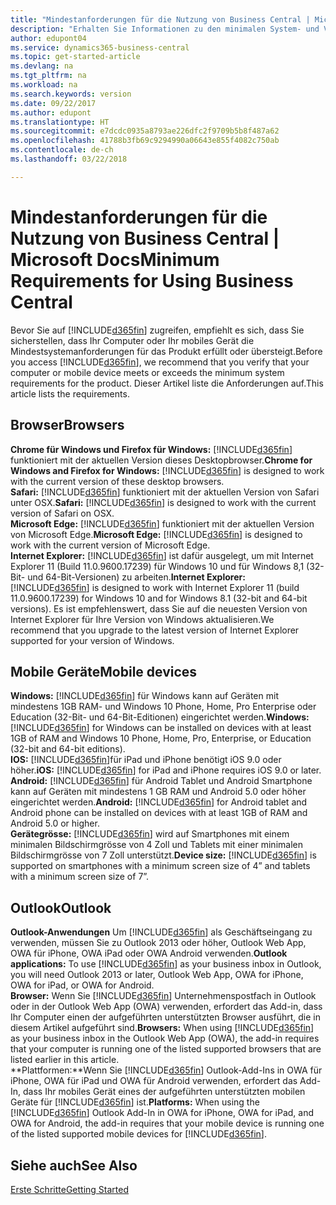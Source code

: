 ```yaml
---
title: "Mindestanforderungen für die Nutzung von Business Central | Microsoft Docs"
description: "Erhalten Sie Informationen zu den minimalen System- und Versionsanforderungen für die Verwendung von Business Central."
author: edupont04
ms.service: dynamics365-business-central
ms.topic: get-started-article
ms.devlang: na
ms.tgt_pltfrm: na
ms.workload: na
ms.search.keywords: version
ms.date: 09/22/2017
ms.author: edupont
ms.translationtype: HT
ms.sourcegitcommit: e7dcdc0935a8793ae226dfc2f9709b5b8f487a62
ms.openlocfilehash: 41788b3fb69c9294990a06643e855f4082c750ab
ms.contentlocale: de-ch
ms.lasthandoff: 03/22/2018

---
```

# <a name="minimum-requirements-for-using-business-central"></a><span data-ttu-id="412f7-103">Mindestanforderungen für die Nutzung von Business Central | Microsoft Docs</span><span class="sxs-lookup"><span data-stu-id="412f7-103">Minimum Requirements for Using Business Central</span></span>
<span data-ttu-id="412f7-104">Bevor Sie auf [!INCLUDE[d365fin](includes/d365fin_md.md)] zugreifen, empfiehlt es sich, dass Sie sicherstellen, dass Ihr Computer oder Ihr mobiles Gerät die Mindestsystemanforderungen für das Produkt erfüllt oder übersteigt.</span><span class="sxs-lookup"><span data-stu-id="412f7-104">Before you access [!INCLUDE[d365fin](includes/d365fin_md.md)], we recommend that you verify that your computer or mobile device meets or exceeds the minimum system requirements for the product.</span></span> <span data-ttu-id="412f7-105">Dieser Artikel liste die Anforderungen auf.</span><span class="sxs-lookup"><span data-stu-id="412f7-105">This article lists the requirements.</span></span>  

## <a name="browsers"></a><span data-ttu-id="412f7-106">Browser</span><span class="sxs-lookup"><span data-stu-id="412f7-106">Browsers</span></span>
<span data-ttu-id="412f7-107">**Chrome für Windows und Firefox für Windows:** [!INCLUDE[d365fin](includes/d365fin_md.md)] funktioniert mit der aktuellen Version dieses Desktopbrowser.</span><span class="sxs-lookup"><span data-stu-id="412f7-107">**Chrome for Windows and Firefox for Windows:** [!INCLUDE[d365fin](includes/d365fin_md.md)] is designed to work with the current version of these desktop browsers.</span></span>  
<span data-ttu-id="412f7-108">**Safari:** [!INCLUDE[d365fin](includes/d365fin_md.md)] funktioniert mit der aktuellen Version von Safari unter OSX.</span><span class="sxs-lookup"><span data-stu-id="412f7-108">**Safari:** [!INCLUDE[d365fin](includes/d365fin_md.md)] is designed to work with the current version of Safari on OSX.</span></span>  
<span data-ttu-id="412f7-109">**Microsoft Edge:** [!INCLUDE[d365fin](includes/d365fin_md.md)] funktioniert mit der aktuellen Version von Microsoft Edge.</span><span class="sxs-lookup"><span data-stu-id="412f7-109">**Microsoft Edge:** [!INCLUDE[d365fin](includes/d365fin_md.md)] is designed to work with the current version of Microsoft Edge.</span></span>  
<span data-ttu-id="412f7-110">**Internet Explorer:** [!INCLUDE[d365fin](includes/d365fin_md.md)]  ist dafür ausgelegt, um mit Internet Explorer 11 (Build 11.0.9600.17239) für Windows 10 und für Windows 8,1 (32-Bit- und 64-Bit-Versionen) zu arbeiten.</span><span class="sxs-lookup"><span data-stu-id="412f7-110">**Internet Explorer:** [!INCLUDE[d365fin](includes/d365fin_md.md)] is designed to work with Internet Explorer 11 (build 11.0.9600.17239) for Windows 10 and for Windows 8.1 (32-bit and 64-bit versions).</span></span> <span data-ttu-id="412f7-111">Es ist empfehlenswert, dass Sie auf die neuesten Version von Internet Explorer für Ihre Version von Windows aktualisieren.</span><span class="sxs-lookup"><span data-stu-id="412f7-111">We recommend that you upgrade to the latest version of Internet Explorer supported for your version of Windows.</span></span>  

## <a name="mobile-devices"></a><span data-ttu-id="412f7-112">Mobile Geräte</span><span class="sxs-lookup"><span data-stu-id="412f7-112">Mobile devices</span></span>
<span data-ttu-id="412f7-113">**Windows:** [!INCLUDE[d365fin](includes/d365fin_md.md)] für Windows kann auf Geräten mit mindestens 1GB RAM- und Windows 10 Phone, Home, Pro Enterprise oder Education (32-Bit- und 64-Bit-Editionen) eingerichtet werden.</span><span class="sxs-lookup"><span data-stu-id="412f7-113">**Windows:** [!INCLUDE[d365fin](includes/d365fin_md.md)] for Windows can be installed on devices with at least 1GB of RAM and Windows 10 Phone, Home, Pro, Enterprise, or Education (32-bit and 64-bit editions).</span></span>  
<span data-ttu-id="412f7-114">**IOS:** [!INCLUDE[d365fin](includes/d365fin_md.md)]für iPad und iPhone benötigt iOS 9.0 oder höher.</span><span class="sxs-lookup"><span data-stu-id="412f7-114">**iOS:** [!INCLUDE[d365fin](includes/d365fin_md.md)] for iPad and iPhone requires iOS 9.0 or later.</span></span>  
<span data-ttu-id="412f7-115">**Android:** [!INCLUDE[d365fin](includes/d365fin_md.md)] für Android  Tablet und Android Smartphone kann auf Geräten mit mindestens 1 GB RAM und Android 5.0 oder höher eingerichtet werden.</span><span class="sxs-lookup"><span data-stu-id="412f7-115">**Android:** [!INCLUDE[d365fin](includes/d365fin_md.md)] for Android tablet and Android phone can be installed on devices with at least 1GB of RAM and Android 5.0 or higher.</span></span>  
<span data-ttu-id="412f7-116">**Gerätegrösse:** [!INCLUDE[d365fin](includes/d365fin_md.md)] wird auf Smartphones mit einem minimalen Bildschirmgrösse von 4 Zoll und Tablets mit einer minimalen Bildschirmgrösse von 7 Zoll unterstützt.</span><span class="sxs-lookup"><span data-stu-id="412f7-116">**Device size:** [!INCLUDE[d365fin](includes/d365fin_md.md)] is supported on smartphones with a minimum screen size of 4” and tablets with a minimum screen size of 7”.</span></span>  

## <a name="outlook"></a><span data-ttu-id="412f7-117">Outlook</span><span class="sxs-lookup"><span data-stu-id="412f7-117">Outlook</span></span>
<span data-ttu-id="412f7-118">**Outlook-Anwendungen** Um [!INCLUDE[d365fin](includes/d365fin_md.md)] als Geschäftseingang zu verwenden, müssen Sie zu Outlook 2013 oder höher, Outlook Web App, OWA für iPhone, OWA iPad oder OWA Android verwenden.</span><span class="sxs-lookup"><span data-stu-id="412f7-118">**Outlook applications:** To use [!INCLUDE[d365fin](includes/d365fin_md.md)] as your business inbox in Outlook, you will need Outlook 2013 or later, Outlook Web App, OWA for iPhone, OWA for iPad, or OWA for Android.</span></span>  
<span data-ttu-id="412f7-119">**Browser:** Wenn Sie [!INCLUDE[d365fin](includes/d365fin_md.md)] Unternehmenspostfach in Outlook oder in der Outlook Web App (OWA) verwenden, erfordert das Add-in, dass Ihr Computer einen der aufgeführten unterstützten Browser ausführt, die in diesem Artikel aufgeführt sind.</span><span class="sxs-lookup"><span data-stu-id="412f7-119">**Browsers:** When using [!INCLUDE[d365fin](includes/d365fin_md.md)] as your business inbox in the Outlook Web App (OWA), the add-in requires that your computer is running one of the listed supported browsers that are listed earlier in this article.</span></span>  
<span data-ttu-id="412f7-120">**Plattformen:**Wenn Sie [!INCLUDE[d365fin](includes/d365fin_md.md)] Outlook-Add-Ins in OWA für iPhone, OWA für iPad und OWA für Android verwenden, erfordert das Add-In, dass Ihr mobiles Gerät eines der aufgeführten unterstützten mobilen Geräte für [!INCLUDE[d365fin](includes/d365fin_md.md)] ist.</span><span class="sxs-lookup"><span data-stu-id="412f7-120">**Platforms:** When using the [!INCLUDE[d365fin](includes/d365fin_md.md)] Outlook Add-In in OWA for iPhone, OWA for iPad, and OWA for Android, the add-in requires that your mobile device is running one of the listed supported mobile devices for [!INCLUDE[d365fin](includes/d365fin_md.md)].</span></span>  

## <a name="see-also"></a><span data-ttu-id="412f7-121">Siehe auch</span><span class="sxs-lookup"><span data-stu-id="412f7-121">See Also</span></span>
[<span data-ttu-id="412f7-122">Erste Schritte</span><span class="sxs-lookup"><span data-stu-id="412f7-122">Getting Started</span></span>](product-get-started.md)  

